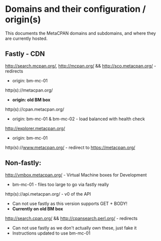 # Domains and their configuration / origin(s)

This documents the MetaCPAN domains and subdomains, and where
they are currently hosted.

## Fastly - CDN

http://search.mcpan.org/, http://mcpan.org/ && http://sco.metacpan.org/ - redirects

 * origin: bm-mc-01

http(s)://metacpan.org/

 * **origin: old BM box**

http(s)://cpan.metacpan.org/

 * origin: bm-mc-01 & bm-mc-02 - load balanced with health check

http://explorer.metacpan.org/

 * origin: bm-mc-01

http(s)://www.metacpan.org/ - redirect to https://metacpan.org/

## Non-fastly:

http://vmbox.metacpan.org/ - Virtual Machine boxes for Development

  * bm-mc-01 - files too large to go via fastly really

http(s)://api.metacpan.org/ - v0 of the API

  * Can not use fastly as this version supports GET + BODY!
  * **Currently on old BM box**

http://search.cpan.org/ && http://cpansearch.perl.org/ - redirects

  * Can not use fastly as we don't actually own these, just fake it
  * Instructions updated to use bm-mc-01
